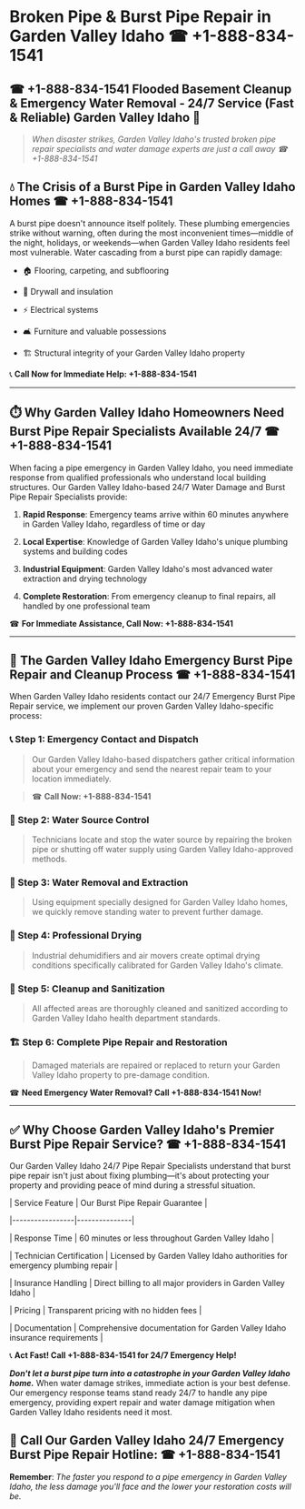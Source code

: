 # Broken Pipe & Burst Pipe Repair in Garden Valley Idaho ☎ +1-888-834-1541  
## ☎ +1-888-834-1541 Flooded Basement Cleanup & Emergency Water Removal - 24/7 Service (Fast & Reliable) Garden Valley Idaho 🚨  

> *When disaster strikes, Garden Valley Idaho's trusted broken pipe repair specialists and water damage experts are just a call away ☎ +1-888-834-1541*  

## 💧 The Crisis of a Burst Pipe in Garden Valley Idaho Homes ☎ +1-888-834-1541  

A burst pipe doesn't announce itself politely. These plumbing emergencies strike without warning, often during the most inconvenient times—middle of the night, holidays, or weekends—when Garden Valley Idaho residents feel most vulnerable. Water cascading from a burst pipe can rapidly damage:  

* 🏠 Flooring, carpeting, and subflooring  
* 🧱 Drywall and insulation  
* ⚡ Electrical systems  
* 🛋️ Furniture and valuable possessions  
* 🏗️ Structural integrity of your Garden Valley Idaho property  

📞 **Call Now for Immediate Help: +1-888-834-1541**  

---  

## ⏱️ Why Garden Valley Idaho Homeowners Need Burst Pipe Repair Specialists Available 24/7 ☎ +1-888-834-1541  

When facing a pipe emergency in Garden Valley Idaho, you need immediate response from qualified professionals who understand local building structures. Our Garden Valley Idaho-based 24/7 Water Damage and Burst Pipe Repair Specialists provide:  

1. **Rapid Response**: Emergency teams arrive within 60 minutes anywhere in Garden Valley Idaho, regardless of time or day  
2. **Local Expertise**: Knowledge of Garden Valley Idaho's unique plumbing systems and building codes  
3. **Industrial Equipment**: Garden Valley Idaho's most advanced water extraction and drying technology  
4. **Complete Restoration**: From emergency cleanup to final repairs, all handled by one professional team  

☎ **For Immediate Assistance, Call Now: +1-888-834-1541**  

---  

## 🔧 The Garden Valley Idaho Emergency Burst Pipe Repair and Cleanup Process ☎ +1-888-834-1541  

When Garden Valley Idaho residents contact our 24/7 Emergency Burst Pipe Repair service, we implement our proven Garden Valley Idaho-specific process:  

### 📞 Step 1: Emergency Contact and Dispatch  
> Our Garden Valley Idaho-based dispatchers gather critical information about your emergency and send the nearest repair team to your location immediately.  
> ☎ **Call Now: +1-888-834-1541**  

### 🚿 Step 2: Water Source Control  
> Technicians locate and stop the water source by repairing the broken pipe or shutting off water supply using Garden Valley Idaho-approved methods.  

### 🌊 Step 3: Water Removal and Extraction  
> Using equipment specially designed for Garden Valley Idaho homes, we quickly remove standing water to prevent further damage.  

### 💨 Step 4: Professional Drying  
> Industrial dehumidifiers and air movers create optimal drying conditions specifically calibrated for Garden Valley Idaho's climate.  

### 🧼 Step 5: Cleanup and Sanitization  
> All affected areas are thoroughly cleaned and sanitized according to Garden Valley Idaho health department standards.  

### 🏗️ Step 6: Complete Pipe Repair and Restoration  
> Damaged materials are repaired or replaced to return your Garden Valley Idaho property to pre-damage condition.  

☎ **Need Emergency Water Removal? Call +1-888-834-1541 Now!**  

---  

## ✅ Why Choose Garden Valley Idaho's Premier Burst Pipe Repair Service? ☎ +1-888-834-1541  

Our Garden Valley Idaho 24/7 Pipe Repair Specialists understand that burst pipe repair isn't just about fixing plumbing—it's about protecting your property and providing peace of mind during a stressful situation.  

| Service Feature | Our Burst Pipe Repair Guarantee |  
|-----------------|---------------|  
| Response Time | 60 minutes or less throughout Garden Valley Idaho |  
| Technician Certification | Licensed by Garden Valley Idaho authorities for emergency plumbing repair |  
| Insurance Handling | Direct billing to all major providers in Garden Valley Idaho |  
| Pricing | Transparent pricing with no hidden fees |  
| Documentation | Comprehensive documentation for Garden Valley Idaho insurance requirements |  

📞 **Act Fast! Call +1-888-834-1541 for 24/7 Emergency Help!**  

***Don't let a burst pipe turn into a catastrophe in your Garden Valley Idaho home.*** When water damage strikes, immediate action is your best defense. Our emergency response teams stand ready 24/7 to handle any pipe emergency, providing expert repair and water damage mitigation when Garden Valley Idaho residents need it most.  

## 📱 Call Our Garden Valley Idaho 24/7 Emergency Burst Pipe Repair Hotline: ☎ +1-888-834-1541  

**Remember**: *The faster you respond to a pipe emergency in Garden Valley Idaho, the less damage you'll face and the lower your restoration costs will be.*